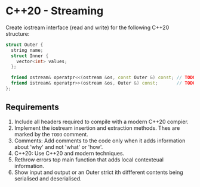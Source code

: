 # C++20 - Streaming

Create iostream interface (read and write) for the following C++20 structure:

```cpp
struct Outer {
  string name;
  struct Inner {
    vector<int> values;
  };

  friend ostream& operatpr<<(ostream &os, const Outer &) const; // TODO
  friend istream& operatpr>>(ostream &os, Outer &) const;       // TODO
};
```

## Requirements

1. Include all headers required to compile with a modern C++20 compier.
1. Implement the iostream insertion and extraction methods. Thes are marked by the `TODO` comment.
1. Comments: Add comments to the code only when it adds information about 'why' and not 'what' or 'how'.
1. C++20: Use C++20 and modern techniques.
1. Rethrow errors top main function that adds local contexteual information.
1. Show input and output or an Outer strict ith diffferent contents being serialised and deserialised.

